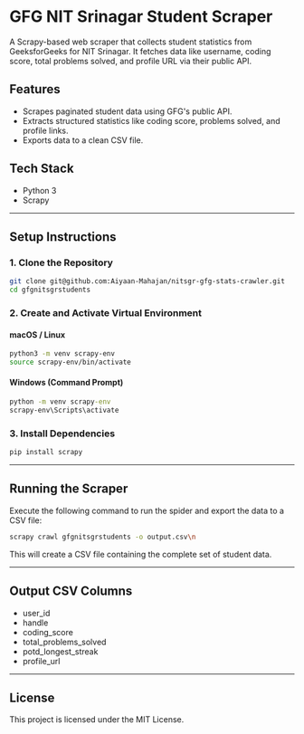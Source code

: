 
# GFG NIT Srinagar Student Scraper

A Scrapy-based web scraper that collects student statistics from GeeksforGeeks for NIT Srinagar. It fetches data like username, coding score, total problems solved, and profile URL via their public API.

## Features

- Scrapes paginated student data using GFG's public API.
- Extracts structured statistics like coding score, problems solved, and profile links.
- Exports data to a clean CSV file.

## Tech Stack

- Python 3
- Scrapy

---

## Setup Instructions

### 1. Clone the Repository

```bash
git clone git@github.com:Aiyaan-Mahajan/nitsgr-gfg-stats-crawler.git
cd gfgnitsgrstudents
```

### 2. Create and Activate Virtual Environment

#### macOS / Linux

```bash
python3 -m venv scrapy-env
source scrapy-env/bin/activate
```

#### Windows (Command Prompt)

```cmd
python -m venv scrapy-env
scrapy-env\Scripts\activate
```

### 3. Install Dependencies

```bash
pip install scrapy
```

---

## Running the Scraper

Execute the following command to run the spider and export the data to a CSV file:

```bash
scrapy crawl gfgnitsgrstudents -o output.csv\n
```

This will create a CSV file containing the complete set of student data.

---

## Output CSV Columns

- user_id
- handle
- coding_score
- total_problems_solved
- potd_longest_streak
- profile_url

---

## License

This project is licensed under the MIT License.
